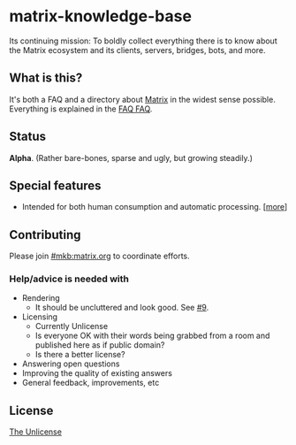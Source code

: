 # matrix-knowledge-base
Its continuing mission: To boldly collect everything there is to know about the Matrix ecosystem and its clients, servers, bridges, bots, and more.

## What is this?
It's both a FAQ and a directory about [Matrix](https://matrix.org) in the widest sense possible. Everything is explained in the [FAQ FAQ](MatrixKB.org#faq-faq).

## Status
**Alpha**. (Rather bare-bones, sparse and ugly, but growing steadily.)

## Special features
- Intended for both human consumption and automatic processing. [[more](MatrixKB.org#so-why-another-faq)]

## Contributing
Please join [#mkb:matrix.org](https://matrix.to/#/#matrix-knowledge-base:matrix.org) to coordinate efforts.

### Help/advice is needed with
- Rendering
  - It should be uncluttered and look good. See [#9](https://github.com/Matrixcoffee/matrix-knowledge-base/issues/9).
- Licensing
  - Currently Unlicense
  - Is everyone OK with their words being grabbed from a room and published here as if public domain?
  - Is there a better license?
- Answering open questions
- Improving the quality of existing answers
- General feedback, improvements, etc

## License
[The Unlicense](LICENSE)
